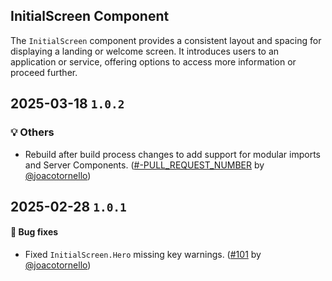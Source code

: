## InitialScreen Component

The `InitialScreen` component provides a consistent layout and spacing for displaying a landing or welcome screen. It introduces users to an application or service, offering options to access more information or proceed further.

## 2025-03-18 `1.0.2`

### 💡 Others

- Rebuild after build process changes to add support for modular imports and Server Components. ([#-PULL_REQUEST_NUMBER](https://github.com/TiendaNube/nimbus-design-system/pull/-PULL_REQUEST_NUMBER) by [@joacotornello](https://github.com/joacotornello))

## 2025-02-28 `1.0.1`

#### 🐛 Bug fixes

- Fixed `InitialScreen.Hero` missing key warnings. ([#101](https://github.com/TiendaNube/nimbus-patterns/pull/101) by [@joacotornello](https://github.com/joacotornello))
